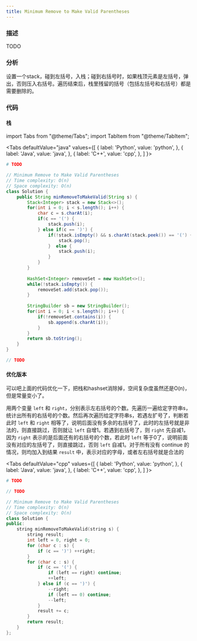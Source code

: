 ```yaml
---
title: Minimum Remove to Make Valid Parentheses
---
```


### 描述

TODO

### 分析

设置一个stack，碰到左括号，入栈；碰到右括号时，如果栈顶元素是左括号，弹出，否则压入右括号。遍历结束后，栈里残留的括号（包括左括号和右括号）都是需要删除的。

### 代码

#### 栈

import Tabs from "@theme/Tabs";
import TabItem from "@theme/TabItem";

<Tabs
defaultValue="java"
values={[
{ label: 'Python', value: 'python', },
{ label: 'Java', value: 'java', },
{ label: 'C++', value: 'cpp', },
]
}>
<TabItem value="python">

```python
# TODO
```

</TabItem>
<TabItem value="java">

```java
// Minimum Remove to Make Valid Parentheses
// Time complexity: O(n)
// Space complexity: O(n)
class Solution {
    public String minRemoveToMakeValid(String s) {
        Stack<Integer> stack = new Stack<>();
        for(int i = 0; i < s.length(); i++) {
            char c = s.charAt(i);
            if(c == '(') {
                stack.push(i);
            } else if(c == ')') {
                if(!stack.isEmpty() && s.charAt(stack.peek()) == '(') {
                    stack.pop();
                }  else {
                    stack.push(i);
                }
            }
        }
        
        HashSet<Integer> removeSet = new HashSet<>();
        while(!stack.isEmpty()) {
            removeSet.add(stack.pop());
        }
        
        StringBuilder sb = new StringBuilder();
        for(int i = 0; i < s.length(); i++) {
            if(!removeSet.contains(i)) {
                sb.append(s.charAt(i));
            }
        }
        return sb.toString();
    }
}
```

</TabItem>
<TabItem value="cpp">

```cpp
// TODO
```

</TabItem>
</Tabs>

#### 优化版本

可以吧上面的代码优化一下，把栈和hashset消除掉，空间复杂度虽然还是O(n)，但是常量变小了。

用两个变量 `left` 和 `right`，分别表示左右括号的个数。先遍历一遍给定字符串s，统计出所有的右括号的个数。然后再次遍历给定字符串s，若遇左扩号了，判断若此时 `left` 和 `right` 相等了，说明后面没有多余的右括号了，此时的左括号就是非法的，则直接跳过，否则就让 `left` 自增1。若遇到右括号了，则 `right` 先自减1，因为 `right` 表示的是后面还有的右括号的个数，若此时 `left` 等于0了，说明前面没有对应的左括号了，则直接跳过，否则 `left` 自减1。对于所有没有 continue 的情况，则均加入到结果 `result` 中，表示对应的字母，或者左右括号就是合法的

<Tabs
defaultValue="cpp"
values={[
{ label: 'Python', value: 'python', },
{ label: 'Java', value: 'java', },
{ label: 'C++', value: 'cpp', },
]
}>
<TabItem value="python">

```python
# TODO
```

</TabItem>
<TabItem value="java">

```java
// TODO
```

</TabItem>
<TabItem value="cpp">

```cpp
// Minimum Remove to Make Valid Parentheses
// Time complexity: O(n)
// Space complexity: O(n)
class Solution {
public:
    string minRemoveToMakeValid(string s) {
        string result;
        int left = 0, right = 0;
        for (char c : s) {
            if (c == ')') ++right;
        }
        for (char c : s) {
            if (c == '(') {
                if (left == right) continue;
                ++left;
            } else if (c == ')') {
                --right;
                if (left == 0) continue;
                --left;
            }
            result += c;
        }
        return result;
    }
};
```

</TabItem>
</Tabs>
